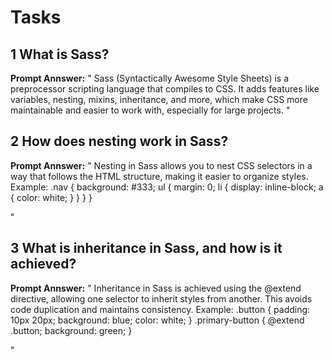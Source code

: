 # Tasks
## 1 What is Sass?
**Prompt Annswer:**
"
Sass (Syntactically Awesome Style Sheets) is a preprocessor scripting language that compiles to CSS. It adds features like variables, nesting, mixins, inheritance, and more, which make CSS more maintainable and easier to work with, especially for large projects.
"

## 2 How does nesting work in Sass?
**Prompt Annswer:**
" Nesting in Sass allows you to nest CSS selectors in a way that follows the HTML structure, making it easier to organize styles. Example:
.nav {
  background: #333;
  ul {
    margin: 0;
    li {
      display: inline-block;
      a {
        color: white;
      }
    }
  }
}

"

## 3 What is inheritance in Sass, and how is it achieved?
**Prompt Annswer:**
" Inheritance in Sass is achieved using the @extend directive, allowing one selector to inherit styles from another. This avoids code duplication and maintains consistency. Example:
.button {
  padding: 10px 20px;
  background: blue;
  color: white;
}
.primary-button {
  @extend .button;
  background: green;
}


"